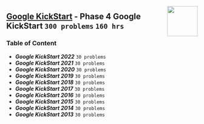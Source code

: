 <img align="right" width="80" src="/logos/googlekickstart.png"></img>

## [Google KickStart](https://codingcompetitions.withgoogle.com/kickstart/) - Phase 4 Google KickStart `300 problems` `160 hrs`

### Table of Content

- ***Google KickStart 2022***        `30 problems`
- ***Google KickStart 2021***        `30 problems`
- ***Google KickStart 2020***        `30 problems`
- ***Google KickStart 2019***        `30 problems`
- ***Google KickStart 2018***        `30 problems`
- ***Google KickStart 2017***        `30 problems`
- ***Google KickStart 2016***        `30 problems`
- ***Google KickStart 2015***        `30 problems`
- ***Google KickStart 2014***        `30 problems`
- ***Google KickStart 2013***        `30 problems`
